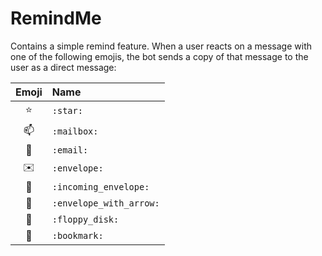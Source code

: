 # RemindMe

Contains a simple remind feature. When a user reacts on a message with one of the following emojis, the bot sends a copy of that message to the user as a direct message:

| Emoji                 | Name                    |
|:---------------------:|:------------------------|
| :star:                | `:star:`                |
| :mailbox:             | `:mailbox:`             |
| :email:               | `:email:`               |
| :envelope:            | `:envelope:`            |
| :incoming_envelope:   | `:incoming_envelope:`   |
| :envelope_with_arrow: | `:envelope_with_arrow:` |
| :floppy_disk:         | `:floppy_disk:`         |
| :bookmark:            | `:bookmark:`            |
